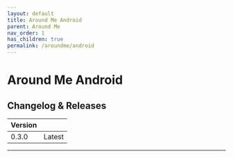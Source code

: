 ```yaml
---
layout: default
title: Around Me Android
parent: Around Me
nav_order: 1
has_children: true
permalink: /aroundme/android
---
```


# Around Me Android

## Changelog & Releases

| Version |  |
| --- | --- |
| 0.3.0 |  <label class="label label-green">Latest</label>  |

---
